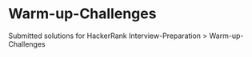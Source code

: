 # Warm-up-Challenges

Submitted solutions for HackerRank Interview-Preparation > Warm-up-Challenges
